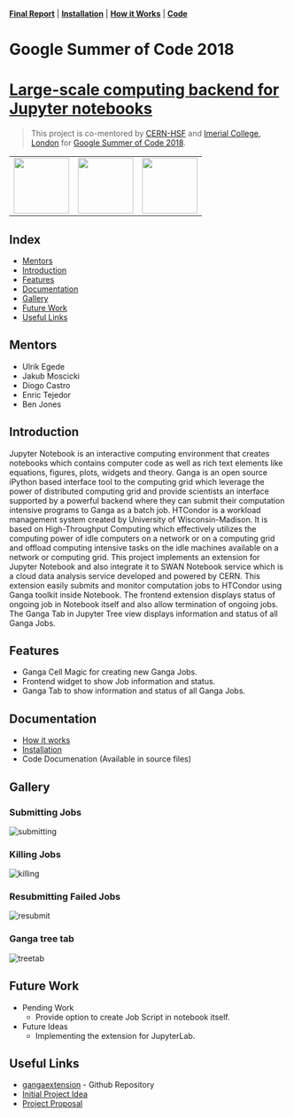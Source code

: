 **[Final Report](index.md)** |
**[Installation](install.md)** |
**[How it Works](how.md)** |
**[Code](https://github.com/apsknight/gangaextension)**

# Google Summer of Code 2018

# [Large-scale computing backend for Jupyter notebooks](https://summerofcode.withgoogle.com/projects/#6368971138269184)
> This project is co-mentored by [CERN-HSF](http://hepsoftwarefoundation.org) and [Imerial College, London](https://imperial.ac.uk) for [Google Summer of Code 2018](https://summerofcode.withgoogle.com/).

<table>
<tr>
<td><a href="https://summerofcode.withgoogle.com/projects/#6368971138269184"><img src="https://user-images.githubusercontent.com/6822941/29750351-e95e7b1c-8b5b-11e7-9f6b-b25b69f7353a.png" height="100"/></td>
<td><a href="http://hepsoftwarefoundation.org/"><img src="https://user-images.githubusercontent.com/6822941/29750350-e956b512-8b5b-11e7-9e34-4e3a5be9d37f.png" height="100"/></td>

<td><a href="https://ganga.web.cern.ch/ganga/"><img src="https://avatars0.githubusercontent.com/u/13271048?s=200&v=4" height="100"/></td>


</tr>
</table>

## Index
- [Mentors](#mentors)
- [Introduction](#introduction)
- [Features](#features)
- [Documentation](#documentation)
- [Gallery](#gallery)
- [Future Work](#future-work)
- [Useful Links](#useful-links)

## Mentors
- Ulrik Egede
- Jakub Moscicki
- Diogo Castro
- Enric Tejedor
- Ben Jones

## Introduction
Jupyter Notebook is an interactive computing environment that creates notebooks which contains computer code as well as rich text elements like equations, figures, plots, widgets and theory. Ganga is an open source iPython based interface tool to the computing grid which leverage the power of distributed computing grid and provide scientists an interface supported by a powerful backend where they can submit their computation intensive programs to Ganga as a batch job. HTCondor is a workload management system created by University of Wisconsin-Madison. It is based on High-Throughput Computing which effectively utilizes the computing power of idle computers on a network or on a computing grid and offload computing intensive tasks on the idle machines available on a network or computing grid. This project implements an extension for Jupyter Notebook and also integrate it to SWAN Notebook service which is a cloud data analysis service developed and powered by CERN. This extension easily submits and monitor computation jobs to HTCondor using Ganga toolkit inside Notebook. The frontend extension displays status of ongoing job in Notebook itself and also allow termination of ongoing jobs. The Ganga Tab in Jupyter Tree view displays information and status of all Ganga Jobs.

## Features
- Ganga Cell Magic for creating new Ganga Jobs.
- Frontend widget to show Job information and status.
- Ganga Tab to show information and status of all Ganga Jobs.

## Documentation
- [How it works](how.md)
- [Installation](installation.md)
- Code Documenation (Available in source files)

## Gallery
### Submitting Jobs

![submitting](https://camo.githubusercontent.com/25e2ec534a4f8e03424e8009cf6d429da809c158/68747470733a2f2f696d6167652e6962622e636f2f6a314238586f2f7375626d69745f6a6f622e676966)

### Killing Jobs
![killing](https://user-images.githubusercontent.com/19551774/42093416-de4dc32c-7bc9-11e8-8d90-570fec8bb7dc.gif)

### Resubmitting Failed Jobs
![resubmit](https://user-images.githubusercontent.com/19551774/42093468-09e32a40-7bca-11e8-850f-3b73d13ff2fb.gif)

### Ganga tree tab
![treetab](https://user-images.githubusercontent.com/19551774/42093699-ddd4c6ba-7bca-11e8-8212-2e05fb9ee7ce.gif)

## Future Work

- Pending Work
    + Provide option to create Job Script in notebook itself.
- Future Ideas
    + Implementing the extension for JupyterLab.

## Useful Links
- [gangaextension](https://github.com/apsknight/gangaextension) - Github Repository
- [Initial Project Idea](https://hepsoftwarefoundation.org/gsoc/2018/proposal_GangaJupyter.html)
- [Project Proposal](https://gist.github.com/apsknight/d3093d5e7bccd0351c33fe7e283aaaf2)
